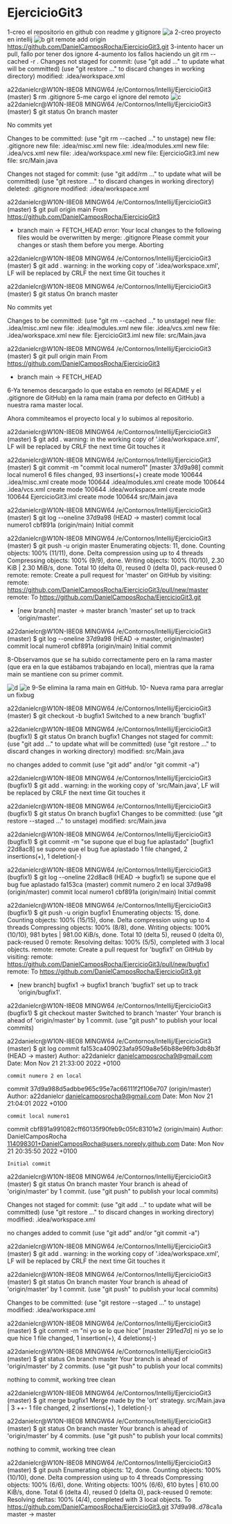 # EjercicioGit3

1-creo el repositorio en github con readme y gitignore
![a](img/Captura.PNG)
2-creo proyecto en intellij
![b](img/Captura2.PNG)
git remote add origin https://github.com/DanielCamposRocha/EjercicioGit3.git
3-intento hacer un pull, fallo por tener dos ignore
4-aumento los fallos haciendo un git rm --cached -r .
Changes not staged for commit:
(use "git add <file>..." to update what will be committed)
(use "git restore <file>..." to discard changes in working directory)
modified:   .idea/workspace.xml

a22danielcr@W10N-I8E08 MINGW64 /e/Contornos/Intellij/EjercicioGit3 (master)
$ rm .gitignore
5-me cargo el ignore del remoto
![c](img/Captura3.png)
a22danielcr@W10N-I8E08 MINGW64 /e/Contornos/Intellij/EjercicioGit3 (master)
$ git status
On branch master

No commits yet

Changes to be committed:
(use "git rm --cached <file>..." to unstage)
new file:   .gitignore
new file:   .idea/misc.xml
new file:   .idea/modules.xml
new file:   .idea/vcs.xml
new file:   .idea/workspace.xml
new file:   EjercicioGit3.iml
new file:   src/Main.java

Changes not staged for commit:
(use "git add/rm <file>..." to update what will be committed)
(use "git restore <file>..." to discard changes in working directory)
deleted:    .gitignore
modified:   .idea/workspace.xml


a22danielcr@W10N-I8E08 MINGW64 /e/Contornos/Intellij/EjercicioGit3 (master)
$ git pull origin main
From https://github.com/DanielCamposRocha/EjercicioGit3
* branch            main       -> FETCH_HEAD
  error: Your local changes to the following files would be overwritten by merge:
  .gitignore
  Please commit your changes or stash them before you merge.
  Aborting

a22danielcr@W10N-I8E08 MINGW64 /e/Contornos/Intellij/EjercicioGit3 (master)
$ git add .
warning: in the working copy of '.idea/workspace.xml', LF will be replaced by CRLF the next time Git touches it

a22danielcr@W10N-I8E08 MINGW64 /e/Contornos/Intellij/EjercicioGit3 (master)
$ git status
On branch master

No commits yet

Changes to be committed:
(use "git rm --cached <file>..." to unstage)
new file:   .idea/misc.xml
new file:   .idea/modules.xml
new file:   .idea/vcs.xml
new file:   .idea/workspace.xml
new file:   EjercicioGit3.iml
new file:   src/Main.java


a22danielcr@W10N-I8E08 MINGW64 /e/Contornos/Intellij/EjercicioGit3 (master)
$ git pull origin main
From https://github.com/DanielCamposRocha/EjercicioGit3
* branch            main       -> FETCH_HEAD


6-Ya tenemos descargado lo que estaba en remoto (el README y el .gitignore de GitHub) en la rama main (rama por defecto en GitHub) a nuestra rama master local.

Ahora commiteamos el proyecto local y lo subimos al repositorio.

a22danielcr@W10N-I8E08 MINGW64 /e/Contornos/Intellij/EjercicioGit3 (master)
$ git add .
warning: in the working copy of '.idea/workspace.xml', LF will be replaced by CRLF the next time Git touches it

a22danielcr@W10N-I8E08 MINGW64 /e/Contornos/Intellij/EjercicioGit3 (master)
$ git commit -m "commit local numero1"
[master 37d9a98] commit local numero1
6 files changed, 93 insertions(+)
create mode 100644 .idea/misc.xml
create mode 100644 .idea/modules.xml
create mode 100644 .idea/vcs.xml
create mode 100644 .idea/workspace.xml
create mode 100644 EjercicioGit3.iml
create mode 100644 src/Main.java

a22danielcr@W10N-I8E08 MINGW64 /e/Contornos/Intellij/EjercicioGit3 (master)
$ git log --oneline
37d9a98 (HEAD -> master) commit local numero1
cbf891a (origin/main) Initial commit

a22danielcr@W10N-I8E08 MINGW64 /e/Contornos/Intellij/EjercicioGit3 (master)
$ git push -u origin master
Enumerating objects: 11, done.
Counting objects: 100% (11/11), done.
Delta compression using up to 4 threads
Compressing objects: 100% (9/9), done.
Writing objects: 100% (10/10), 2.30 KiB | 2.30 MiB/s, done.
Total 10 (delta 0), reused 0 (delta 0), pack-reused 0
remote:
remote: Create a pull request for 'master' on GitHub by visiting:
remote:      https://github.com/DanielCamposRocha/EjercicioGit3/pull/new/master
remote:
To https://github.com/DanielCamposRocha/EjercicioGit3.git
* [new branch]      master -> master
  branch 'master' set up to track 'origin/master'.

a22danielcr@W10N-I8E08 MINGW64 /e/Contornos/Intellij/EjercicioGit3 (master)
$ git log --oneline
37d9a98 (HEAD -> master, origin/master) commit local numero1
cbf891a (origin/main) Initial commit

8-Observamos que se ha subido correctamente pero en la rama master (que era en la que estábamos trabajando en local),
mientras que la rama main se mantiene con su primer commit.

![d](img/Captura4.png)
![e](img/Captura5.png)
9-Se elimina la rama main en GitHub.
10- Nueva rama para arreglar un fixbug

a22danielcr@W10N-I8E08 MINGW64 /e/Contornos/Intellij/EjercicioGit3 (master)
$ git checkout -b bugfix1
Switched to a new branch 'bugfix1'

a22danielcr@W10N-I8E08 MINGW64 /e/Contornos/Intellij/EjercicioGit3 (bugfix1)
$ git status
On branch bugfix1
Changes not staged for commit:
(use "git add <file>..." to update what will be committed)
(use "git restore <file>..." to discard changes in working directory)
modified:   src/Main.java

no changes added to commit (use "git add" and/or "git commit -a")

a22danielcr@W10N-I8E08 MINGW64 /e/Contornos/Intellij/EjercicioGit3 (bugfix1)
$ git add .
warning: in the working copy of 'src/Main.java', LF will be replaced by CRLF the next time Git touches it

a22danielcr@W10N-I8E08 MINGW64 /e/Contornos/Intellij/EjercicioGit3 (bugfix1)
$ git status
On branch bugfix1
Changes to be committed:
(use "git restore --staged <file>..." to unstage)
modified:   src/Main.java


a22danielcr@W10N-I8E08 MINGW64 /e/Contornos/Intellij/EjercicioGit3 (bugfix1)
$ git commit -m "se supone que el bug fue aplastado"
[bugfix1 22d8ac8] se supone que el bug fue aplastado
1 file changed, 2 insertions(+), 1 deletion(-)

a22danielcr@W10N-I8E08 MINGW64 /e/Contornos/Intellij/EjercicioGit3 (bugfix1)
$ git log --oneline
22d8ac8 (HEAD -> bugfix1) se supone que el bug fue aplastado
fa153ca (master) commit numero 2 en local
37d9a98 (origin/master) commit local numero1
cbf891a (origin/main) Initial commit

a22danielcr@W10N-I8E08 MINGW64 /e/Contornos/Intellij/EjercicioGit3 (bugfix1)
$ git push -u origin bugfix1
Enumerating objects: 15, done.
Counting objects: 100% (15/15), done.
Delta compression using up to 4 threads
Compressing objects: 100% (8/8), done.
Writing objects: 100% (10/10), 981 bytes | 981.00 KiB/s, done.
Total 10 (delta 5), reused 0 (delta 0), pack-reused 0
remote: Resolving deltas: 100% (5/5), completed with 3 local objects.
remote:
remote: Create a pull request for 'bugfix1' on GitHub by visiting:
remote:      https://github.com/DanielCamposRocha/EjercicioGit3/pull/new/bugfix1
remote:
To https://github.com/DanielCamposRocha/EjercicioGit3.git
* [new branch]      bugfix1 -> bugfix1
  branch 'bugfix1' set up to track 'origin/bugfix1'.

a22danielcr@W10N-I8E08 MINGW64 /e/Contornos/Intellij/EjercicioGit3 (bugfix1)
$ git checkout master
Switched to branch 'master'
Your branch is ahead of 'origin/master' by 1 commit.
(use "git push" to publish your local commits)

a22danielcr@W10N-I8E08 MINGW64 /e/Contornos/Intellij/EjercicioGit3 (master)
$ git log
commit fa153ca409023afa9509a8e56b88e96fb3db8b3f (HEAD -> master)
Author: a22danielcr <danielcamposrocha9@gmail.com>
Date:   Mon Nov 21 21:33:00 2022 +0100

    commit numero 2 en local

commit 37d9a988d5adbbe965c95e7ac66111f2f106e707 (origin/master)
Author: a22danielcr <danielcamposrocha9@gmail.com>
Date:   Mon Nov 21 21:04:01 2022 +0100

    commit local numero1

commit cbf891a991082cff60135f90feb9c05fc83101e2 (origin/main)
Author: DanielCamposRocha <114098301+DanielCamposRocha@users.noreply.github.com>
Date:   Mon Nov 21 20:35:50 2022 +0100

    Initial commit

a22danielcr@W10N-I8E08 MINGW64 /e/Contornos/Intellij/EjercicioGit3 (master)
$ git status
On branch master
Your branch is ahead of 'origin/master' by 1 commit.
(use "git push" to publish your local commits)

Changes not staged for commit:
(use "git add <file>..." to update what will be committed)
(use "git restore <file>..." to discard changes in working directory)
modified:   .idea/workspace.xml

no changes added to commit (use "git add" and/or "git commit -a")

a22danielcr@W10N-I8E08 MINGW64 /e/Contornos/Intellij/EjercicioGit3 (master)
$ git add .
warning: in the working copy of '.idea/workspace.xml', LF will be replaced by CRLF the next time Git touches it

a22danielcr@W10N-I8E08 MINGW64 /e/Contornos/Intellij/EjercicioGit3 (master)
$ git status
On branch master
Your branch is ahead of 'origin/master' by 1 commit.
(use "git push" to publish your local commits)

Changes to be committed:
(use "git restore --staged <file>..." to unstage)
modified:   .idea/workspace.xml


a22danielcr@W10N-I8E08 MINGW64 /e/Contornos/Intellij/EjercicioGit3 (master)
$ git commit -m "ni yo se lo que hice"
[master 291ed7d] ni yo se lo que hice
1 file changed, 1 insertion(+), 4 deletions(-)

a22danielcr@W10N-I8E08 MINGW64 /e/Contornos/Intellij/EjercicioGit3 (master)
$ git status
On branch master
Your branch is ahead of 'origin/master' by 2 commits.
(use "git push" to publish your local commits)

nothing to commit, working tree clean

a22danielcr@W10N-I8E08 MINGW64 /e/Contornos/Intellij/EjercicioGit3 (master)
$ git merge bugfix1
Merge made by the 'ort' strategy.
src/Main.java | 3 ++-
1 file changed, 2 insertions(+), 1 deletion(-)

a22danielcr@W10N-I8E08 MINGW64 /e/Contornos/Intellij/EjercicioGit3 (master)
$ git status
On branch master
Your branch is ahead of 'origin/master' by 4 commits.
(use "git push" to publish your local commits)

nothing to commit, working tree clean

a22danielcr@W10N-I8E08 MINGW64 /e/Contornos/Intellij/EjercicioGit3 (master)
$ git push
Enumerating objects: 12, done.
Counting objects: 100% (10/10), done.
Delta compression using up to 4 threads
Compressing objects: 100% (6/6), done.
Writing objects: 100% (6/6), 610 bytes | 610.00 KiB/s, done.
Total 6 (delta 4), reused 0 (delta 0), pack-reused 0
remote: Resolving deltas: 100% (4/4), completed with 3 local objects.
To https://github.com/DanielCamposRocha/EjercicioGit3.git
37d9a98..d78ca1a  master -> master

